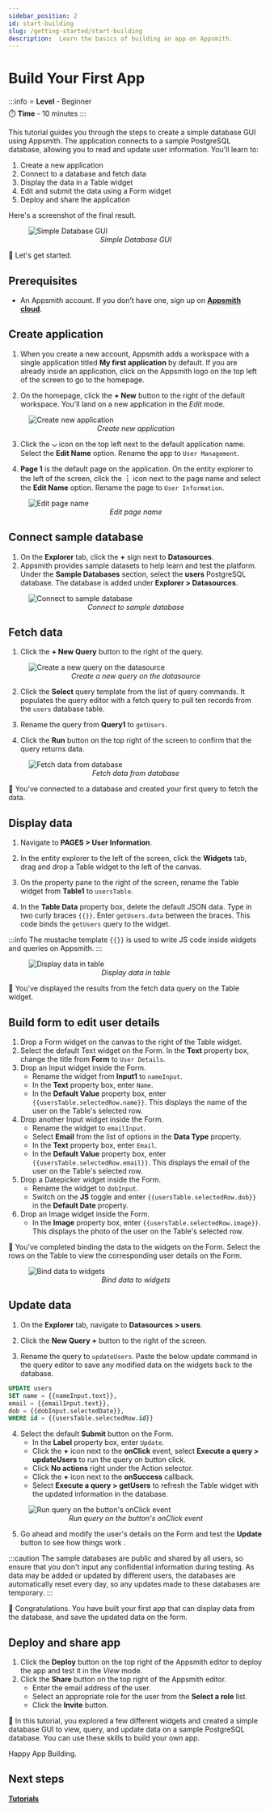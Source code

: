 ```yaml
---
sidebar_position: 2
id: start-building
slug: /getting-started/start-building
description:  Learn the basics of building an app on Appsmith.
---
```

# Build Your First App

:::info
⭐ **Level** - Beginner <br/>
⏱️ **Time** - 10 minutes
:::

This tutorial guides you through the steps to create a simple database GUI using Appsmith. The application connects to a sample PostgreSQL database, allowing you to read and update user information. You'll learn to:

1. Create a new application
2. Connect to a database and fetch data 
3. Display the data in a Table widget
4. Edit and submit the data using a Form widget
5. Deploy and share the application

Here's a screenshot of the final result.

<figure>
  <img src="/img/beginner-tutorial-output.png" style= {{width:"100%", height:"auto"}} alt="Simple Database GUI"/>
  <figcaption align = "center"><i>Simple Database GUI</i></figcaption>
</figure>

🚩 Let's get started.

## Prerequisites

* An Appsmith account. If you don’t have one, sign up on [**Appsmith cloud**](https://app.appsmith.com/).

## Create application

1. When you create a new account, Appsmith adds a workspace with a single application titled **My first application** by default. If you are already inside an application, click on the Appsmith logo on the top left of the screen to go to the homepage.

2. On the homepage, click the **+ New** button to the right of the default workspace. You'll land on a new application in the *Edit* mode.

<figure>
  <img src="/img/create-new-app.png" style= {{width:"100%", height:"auto"}} alt="Create new application"/>
  <figcaption align = "center"><i>Create new application</i></figcaption>
</figure>

3. Click the **⌵** icon on the top left next to the default application name. Select the **Edit Name** option. Rename the app to `User Management`.

4. **Page 1** is the default page on the application. On the entity explorer to the left of the screen, click the **︙** icon next to the page name and select the **Edit Name** option. Rename the page to `User Information`.

<figure>
  <img src="/img/edit-page-name.png" style= {{width:"100%", height:"auto"}} alt="Edit page name"/>
  <figcaption align = "center"><i>Edit page name</i></figcaption>
</figure>

## Connect sample database

1. On the **Explorer** tab, click the **+** sign next to **Datasources**. 
2. Appsmith provides sample datasets to help learn and test the platform. Under the **Sample Databases** section, select the **users** PostgreSQL database. The database is added under **Explorer > Datasources**.

<figure>
  <img src="/img/Add_Datasource.png" style= {{width:"100%", height:"auto"}} alt="Connect to sample database"/>
  <figcaption align = "center"><i>Connect to sample database</i></figcaption>
</figure>

## Fetch data

1. Click the **+ New Query** button to the right of the query.

<figure>
  <img src="/img/create-new-query.png" style= {{width:"100%", height:"auto"}} alt="Create a new query on the datasource"/>
  <figcaption align = "center"><i>Create a new query on the datasource</i></figcaption>
</figure>

2. Click the **Select** query template from the list of query commands. It populates the query editor with a fetch query to pull ten records from the `users` database table. 

3. Rename the query from **Query1** to `getUsers`.

4. Click the **Run** button on the top right of the screen to confirm that the query returns data.

<figure>
  <img src="/img/fetch-data-query.png" style= {{width:"100%", height:"auto"}} alt="Fetch data from database"/>
  <figcaption align = "center"><i>Fetch data from database</i></figcaption>
</figure>

🚩 You've connected to a database and created your first query to fetch the data.

## Display data

1. Navigate to **PAGES > User Information**. 

2. In the entity explorer to the left of the screen, click the **Widgets** tab, drag and drop a Table widget to the left of the canvas. 

3. On the property pane to the right of the screen, rename the Table widget from **Table1** to `usersTable`.

4. In the **Table Data** property box, delete the default JSON data. Type in two curly braces `{{}}`. Enter `getUsers.data` between the braces. This code binds the `getUsers` query to the widget.

:::info
The mustache template `{{}}` is used to write JS code inside widgets and queries on Appsmith.
:::

<figure>
  <img src="/img/display-data-in-table.png" style= {{width:"100%", height:"auto"}} alt="Display data in table"/>
  <figcaption align = "center"><i>Display data in table</i></figcaption>
</figure>

🚩 You've displayed the results from the fetch data query on the Table widget.

## Build form to edit user details

1. Drop a Form widget on the canvas to the right of the Table widget. 
2. Select the default Text widget on the Form. In the **Text** property box, change the title from **Form** to `User Details`.
3. Drop an Input widget inside the Form. 
    * Rename the widget from **Input1** to `nameInput`. 
    * In the **Text** property box, enter `Name`. 
    * In the **Default Value** property box, enter `{{usersTable.selectedRow.name}}`. This displays the name of the user on the Table's selected row.
4. Drop another Input widget inside the Form. 
    * Rename the widget to `emailInput`.
    * Select **Email** from the list of options in the **Data Type** property.
    * In the **Text** property box, enter `Email`.
    * In the **Default Value** property box, enter `{{usersTable.selectedRow.email}}`. This displays the email of the user on the Table's selected row.
5. Drop a Datepicker widget inside the Form. 
    * Rename the widget to `dobInput`.
    * Switch on the **JS** toggle and enter `{{usersTable.selectedRow.dob}}` in the <b>Default Date</b> property.
6. Drop an Image widget inside the Form. 
    * In the **Image** property box, enter `{{usersTable.selectedRow.image}}`. This displays the photo of the user on the Table's selected row.

🚩 You've completed binding the data to the widgets on the Form. Select the rows on the Table to view the corresponding user details on the Form.

<figure>
  <img src="/img/bind-data-to-widgets.gif" style= {{width:"100%", height:"auto"}} alt="Bind data to widgets"/>
  <figcaption align = "center"><i>Bind data to widgets</i></figcaption>
</figure>

## Update data

1. On the **Explorer** tab, navigate to **Datasources > users**. 

2. Click the **New Query +** button to the right of the screen.

3. Rename the query to `updateUsers`. Paste the below update command in the query editor to save any modified data on the widgets back to the database.

  ```sql
  UPDATE users 
  SET name = {{nameInput.text}}, 
  email = {{emailInput.text}}, 
  dob = {{dobInput.selectedDate}}, 
  WHERE id = {{usersTable.selectedRow.id}} 
  ```
4. Select the default **Submit** button on the Form.
    * In the **Label** property box, enter `Update`.
    * Click the **+** icon next to the **onClick** event, select **Execute a query > updateUsers** to run the query on button click. 
    * Click **No actions** right under the Action selector.  
    * Click the **+** icon next to the **onSuccess** callback. 
    * Select **Execute a query > getUsers** to refresh the Table widget with the updated information in the database. 

<figure>
  <img src="/img/run-query-on-click-event.png" style= {{width:"100%", height:"auto"}} alt="Run query on the button's onClick event"/>
  <figcaption align = "center"><i>Run query on the button's onClick event</i></figcaption>
</figure>

5. Go ahead and modify the user's details on the Form and test the **Update** button to see how things work .

  :::caution
  The sample databases are public and shared by all users, so ensure that you don't input any confidential information during testing. As data may be added or updated by different users, the databases are automatically reset every day, so any updates made to these databases are temporary.
  :::

🚩 Congratulations. You have built your first app that can display data from the database, and save the updated data on the form.

## Deploy and share app

1. Click the **Deploy** button on the top right of the Appsmith editor to deploy the app and test it in the *View* mode. 
2. Click the **Share** button on the top right of the Appsmith editor.
    * Enter the email address of the user.
    * Select an appropriate role for the user from the **Select a role** list.
    * Click the **Invite** button.

🚩 In this tutorial, you explored a few different widgets and created a simple database GUI to view, query, and update data on a sample PostgreSQL database. You can use these skills to build your own app.

Happy App Building.

## Next steps

[**Tutorials**](/learning-and-resources/tutorials/)<br />

